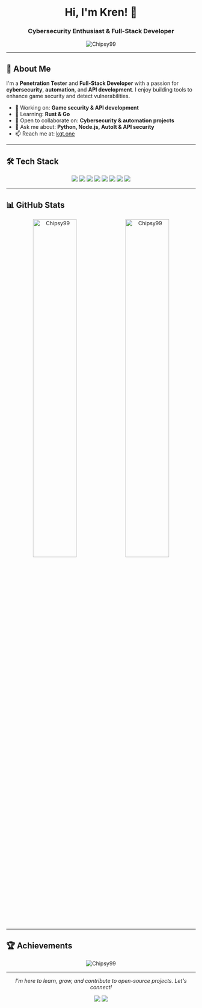 <h1 align="center">Hi, I'm Kren! 👋</h1>
<h3 align="center">Cybersecurity Enthusiast & Full-Stack Developer</h3>

<p align="center">
  <img src="https://komarev.com/ghpvc/?username=Chipsy99&label=Profile%20Views&color=0e75b6&style=flat" alt="Chipsy99" />
</p>

---

## 🚀 About Me

I'm a **Penetration Tester** and **Full-Stack Developer** with a passion for **cybersecurity**, **automation**, and **API development**. I enjoy building tools to enhance game security and detect vulnerabilities.

- 🔭 Working on: **Game security & API development**
- 🌱 Learning: **Rust & Go**
- 🤝 Open to collaborate on: **Cybersecurity & automation projects**
- 💬 Ask me about: **Python, Node.js, AutoIt & API security**
- 📫 Reach me at: [kgt.one](https://kgt.one)

---

## 🛠️ Tech Stack

<p align="center">
  <img src="https://img.shields.io/badge/Python-3776AB?style=for-the-badge&logo=python&logoColor=white" />
  <img src="https://img.shields.io/badge/Node.js-43853D?style=for-the-badge&logo=node-dot-js&logoColor=white" />
  <img src="https://img.shields.io/badge/AutoIt-1C3552?style=for-the-badge&logo=autoit&logoColor=white" />
  <img src="https://img.shields.io/badge/JavaScript-F7DF1E?style=for-the-badge&logo=javascript&logoColor=black" />
  <img src="https://img.shields.io/badge/MySQL-4479A1?style=for-the-badge&logo=mysql&logoColor=white" />
  <img src="https://img.shields.io/badge/cPanel-FF6C2C?style=for-the-badge&logo=cpanel&logoColor=white" />
  <img src="https://img.shields.io/badge/C%2B%2B-00599C?style=for-the-badge&logo=cplusplus&logoColor=white" />
  <img src="https://img.shields.io/badge/C%23-239120?style=for-the-badge&logo=csharp&logoColor=white" />
</p>


---

## 📊 GitHub Stats

<p align="center">
  <img width="48%" src="https://github-readme-stats.vercel.app/api?username=Chipsy99&show_icons=true&theme=light&hide_border=true" alt="Chipsy99" />
  <img width="48%" src="https://github-readme-streak-stats.herokuapp.com/?user=Chipsy99&theme=light&hide_border=true" alt="Chipsy99" />
</p>

---

## 🏆 Achievements

<p align="center">
  <img src="https://github-profile-trophy.vercel.app/?username=Chipsy99&theme=flat&row=1&column=6" alt="Chipsy99" />
</p>

---

<p align="center">
  <i>I'm here to learn, grow, and contribute to open-source projects. Let's connect!</i>
</p>

<p align="center">
  <a href="https://kgt.one" target="_blank"><img src="https://img.shields.io/badge/-Website-0A66C2?style=for-the-badge&logo=google-chrome&logoColor=white"></a>
  <a href="https://discord.com/users/1143203604447109202" target="_blank"><img src="https://img.shields.io/badge/Discord-5865F2?style=for-the-badge&logo=discord&logoColor=white"></a>
</p>
